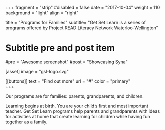 +++
fragment = "strip"
#disabled = false
date = "2017-10-04"
weight = 110
background = "light"
align = "right"

title = "Programs for Families"
subtitle= "Get Set Learn is a series of programs offered by Project READ Literacy Network Waterloo-Wellington"

# Subtitle pre and post item
#pre = "Awesome screenshot"
#post = "Showcasing Syna"

[asset]
  image = "gsl-logo.svg"
  
[[buttons]]
  text = "Find out more"
  url = "#"
  color = "primary"  
+++

Our programs are for families: parents, grandparents, and children.

Learning begins at birth. You are your child’s first and most important teacher.
Get Set Learn programs help parents and grandparents with ideas for activities at home that create learning for children while having fun together as a family.


